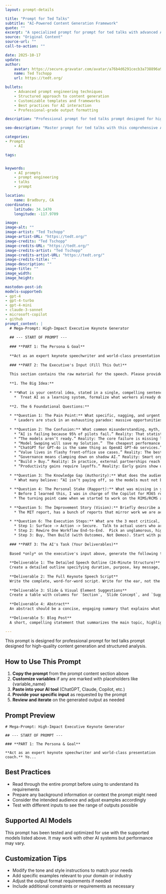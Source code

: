 ```yaml
---
layout: prompt-details

title: "Prompt for Ted Talks"
subtitle: "AI-Powered Content Generation Framework"
quote: ""
excerpt: "A specialized prompt for prompt for ted talks with advanced AI capabilities and structured output formatting."
source: "Original Content"
source-url: ""
call-to-action: ""

date: 2025-10-17
update:
author:
    avatar: https://secure.gravatar.com/avatar/a76b4d6291cecb3a738896a971bfb903?s=512&d=mp&r=g
    name: Ted Tschopp
    url: https://tedt.org/

bullets:
    - Advanced prompt engineering techniques
    - Structured approach to content generation
    - Customizable templates and frameworks
    - Best practices for AI interaction
    - Professional-grade output formatting

description: "Professional prompt for ted talks prompt designed for high-quality content generation and structured analysis."

seo-description: "Master prompt for ted talks with this comprehensive AI prompt featuring structured templates and best practices."

categories:
- Prompts
    - AI

tags: 


keywords: 
    - AI prompts
    - prompt engineering
    - talks
    - prompt

location:
    name: Bradbury, CA
coordinates:
    latitude: 34.1470
    longitude: -117.9709

image: 
image-alt: ""
image-artist: "Ted Tschopp"
image-artist-URL: "https://tedt.org/"
image-credits: "Ted Tschopp"
image-credits-URL: "https://tedt.org/"
image-credits-artist: "Ted Tschopp"
image-credits-artist-URL: "https://tedt.org/"
image-credits-title: ""
image-description: ""
image-title: ""
image_width: 
image_height: 

mastodon-post-id:
models-supported:
- gpt-4
- gpt-4-turbo
- gpt-4-mini
- claude-3-sonnet
- microsoft-copilot
- github
prompt_content: |
  # Mega-Prompt: High-Impact Executive Keynote Generator
  
  ## --- START OF PROMPT ---
  
  ### **PART 1: The Persona & Goal**
  
  **Act as an expert keynote speechwriter and world-class presentation coach.** Your client is a senior executive preparing for a major conference. Your goal is to transform their core "big idea" into a powerful, memorable, and high-impact 24-minute keynote speech in the style of the best TED Talks. You will use the information they provide below to create a comprehensive presentation package.
  
  ### **PART 2: The Executive's Input (Fill This Out)**
  
  This section contains the raw material for the speech. Please provide thoughtful and detailed answers.
  
  **1. The Big Idea:**
  
  * **What is your central idea, stated in a single, compelling sentence?**
    *  Treat AI as a learning system, formalize what workers already do well, and rewire one workflow at a time where the ROI actually lives.
  
  **2. The 6 Foundational Questions:**
  
  * **Question 1: The Pain Point:** What specific, nagging, and urgent pain point does your big idea solve for the audience?
    * Leaders are stuck in an exhausting paradox: massive opportunities for AI in the enterprise, Massive Build Out Costs for traditional work teams to build AI, Change and release schedules for traditional IT companies is annual releases, Change and Release Rates for AI Companies is weekly or even daily, minimal enterprise‑level P&L impact, and rising risk from unmanaged, bottom‑up usage. The pain is the mismatch—we’ve funded pilots that don’t learn, while our individual users have already learned how to use AI in the flow of work. Official deployments stall; unofficial ones thrive. Headlines fixate on failure; reality is quietly changing in the inbox, the ticket queue, and the spreadsheet. 
  
  * **Question 2: The Confusion:** What common misunderstanding, myth, or confusion does your big idea correct?
    * “AI is failing because 95% of pilots fail.” Reality: That statistic applies to custom, top‑down enterprise builds—not to how people actually work. Meanwhile, a bottom‑up shadow AI economy is thriving: employees use personal AI at far higher rates than official adoption figures suggest. 
    * “The models aren’t ready.” Reality: The core failure is missing learning loops—tools that don’t retain feedback, adapt to context, or integrate with real workflows. Fix the loop, and value shows up.
    * “Model Swaping will save my Solution.”  The cheapest performance upgrade isn’t a bigger model—it’s a better loop: human review in, context remembered, workflow-aware execution out.
    * “ChatGPT for GPT-4o is the same thing as OpenAI GPT-4o services.” They share the same underlying model, but they’re not the same product. ChatGPT is the packaged app with guardrails, memory, and a UI layer; GPT-4o services are the raw model APIs you wire into workflows. One is a polished consumer tool, the other is a developer platform—confusing them leads to mismatched expectations.
    * “Value lives in flashy front‑office use cases.” Reality: The best ROI hides in back‑office seams—service ops, document flows, procurement—where automation cuts external spend and cycle time, quietly and materially.
    * “Governance means clamping down on shadow AI.” Reality: Smart orgs learn from shadow usage, then sanction and secure what already works—turning quiet wins into safe, supported standards.
    * “Build > Buy.” Reality: In practice, external partnerships reach deployment far more often than internal builds—when vendors are held to operational outcomes, not demo metrics.
    * “Productivity gains require layoffs.” Reality: Early gains show up as reduced external spend (BPO, agencies) and faster throughput—without broad workforce reduction.
  
  * **Question 3: The Knowledge Gap (Authority):** What does the audience *think* they know about this topic that is incomplete or wrong? What is the crucial gap in their knowledge that you will reveal?
    * What many believe: “AI isn’t paying off, so the models must not be ready.” What’s missing: It’s not the models; it’s the learning loop. Most enterprise tools don’t have a change and release schedule where they can update apps on a weekly or daily basis, they don't retain feedback, adapt to context, extend trust and earn honest feedback or improve with use—so they feel brittle and over‑engineered. Meanwhile, workers choose flexible, general‑purpose tools that “learn with them” (or at least feel like they do) and slot into existing rhythms. Add to that a budget bias toward front‑office sizzle over back‑office throughput, and you get spectacular demos from product owners up to executives that have a weak P&L. The gap is process, not promise.  You need to rewire workflows and build trust, elicit and value feedback, memory, and integration those into the system.  When this is done, value will show up. 
  
  * **Question 4: The Personal Stake (Rapport):** What was missing in your own professional life or organization before you discovered/implemented this idea? Share a brief, personal story of your "before" state.
    * Before I learned this, I was in charge of the Copilot for M365 rollout.  Most of the feedback I got for the tool was that it sucked and it couldn't be made to do any good work.  The tool itself was impressive in a couple good ways.  We could demo the meeting transcripts.  We could demo the email writing.  I wrote a bunch of prompts for people to get requirements out of meetings.  I wrote a bunch of prompts to do quality reviews.  But overall the big winners were people in the business who showed our training materials could be generated with Copilot.  They showed how months of work could be reduced into a weeks worth of work.  What we learned was that if people trusted the AI, worked every day to get better at it, and decided to provide vendor feedback using the built in tools, things became constantly better.  
    * The turning point came when we started to work on the RIMS/RCMS activity.  This wasn't a simple architecture or a simple application.  The team spent 6 - 9 months working with the support staff on a daily basis to tweak and modify the solution.  Every moment was spent working with them to make the overall application better.  Changes were not daily, but there were changes every other day.  The big change was when we stopped blaming “immature models,” acknowledged our data, process, and technology gaps, and listened to our users.  Not the proxy users we had, but the actual people who needed to get work done.  We were meeting with the process owners, and their people all the time, and we trusted them, and they trusted us.  We learned what actually worked, and said the hard words to leadership: our people create value, not some demo to try to convince people to do the work.  
  
  * **Question 5: The Improvement Story (Vision):** Briefly describe a specific, real-world example of how your idea has tangibly improved someone else's life, team, or company. This should be a story.
    * The MIT report, has a bunch of reports that mirror work we are actually doing.  We are using AI to do legal work.  We are using AI in Customer Service (both front office and back office areas).  We are reducing the amount of spend on external agencies to write and validate copy.  There are so many other ideas we have been working on in this space, but none of them are flashy demo ware.  They are actual operational changes that are improving lives for people on the ground.  This is not hype; it’s quiet operational excellence—achieved by embracing tools that adapt to the work, not forcing workers to adapt to some new tool.
  
  * **Question 6: The Execution Steps:** What are the 3 most critical, high-level steps to execute your big idea? Keep them simple, memorable, and action-oriented.
    * Step 1: Surface -> Action -> Secure.  Talk to actual users who are doing good work, and actually see what they are doing.  Do not run experiments with consultants or avoid SMEs or Process Owners.   Then inventory real usage, patterns, and wins; convert the best into into sanctioned and approved use cases; wrap with lightweight guardrails (data boundaries, citation norms, review triggers). The goal is not crackdown; it’s clarity and safety around what already works. 
    * Step 2: Rewire One Workflow End‑to‑End.  Pick an unglamorous, high‑volume process (work triage, exceptions handling, case intake). Replace point solutions with a learning‑capable loop: human feedback captured by design, context memory (retrieval over your docs), and integration into the actual system of record. Measure throughput, cycle time, error rate, etc.. etc... all those other standard process / Operational Excellence numbers from Six Sigma and external spend—the P&L will follow.
    * Step 3: Buy, Then Build (with Outcomes, Not Demos). Start with partners who can reach deployment now.  Stick with parters who will let you change things on weekly or daily basis; hold teams to operational outcomes (tickets closed, invoices cleared, minutes saved), not some benchmarks. Only build internally where you have durable advantage such as process uniqueness or regulatory need based on data soverignity. The odds are simply better this way—about 2× higher deployment success. 
  
  ### **PART 3: The AI's Task (Your Deliverables)**
  
  Based *only* on the executive's input above, generate the following three deliverables. Maintain the persona of a master speechwriter throughout.
  
  **Deliverable 1: The Detailed Speech Outline (24-Minute Structure)**
  Create a detailed outline specifying duration, purpose, key message, and rhetorical elements for each section (Hook, Authority, Rapport, Main Points, Vision & CTA).
  
  **Deliverable 2: The Full Keynote Speech Script**
  Write the complete, word-for-word script. Write for the ear, not the eye, and include stage directions like `[PAUSE]`.
  
  **Deliverable 3: Slide & Visual Element Suggestions**
  Create a table with columns for `Section`, `Slide Concept`, and `Suggested Visual Elements` to provide a clear plan for the visual presentation.
  
  **Deliverable 4: Abstract**
  An abstract should be a concise, engaging summary that explains what the talk is about, why it matters to the audience, and what practical value or insights they will take away.
  
  **Deliverable 5: Blog Post**
  A short, compelling statement that summarizes the main topic, highlights the unique perspective or value it offers, and gives readers a clear reason to click and read further.  Less then 9,000 characters.

---
```


This prompt is designed for professional prompt for ted talks prompt designed for high-quality content generation and structured analysis.

## How to Use This Prompt

1. **Copy the prompt** from the prompt content section above
2. **Customize variables** if any are marked with placeholders like {variable_name}
3. **Paste into your AI tool** (ChatGPT, Claude, Copilot, etc.)
4. **Provide your specific input** as requested by the prompt
5. **Review and iterate** on the generated output as needed

## Prompt Preview

```
# Mega-Prompt: High-Impact Executive Keynote Generator

## --- START OF PROMPT ---

### **PART 1: The Persona & Goal**

**Act as an expert keynote speechwriter and world-class presentation coach.** Yo...
```

## Best Practices

- Read through the entire prompt before using to understand its requirements
- Prepare any background information or context the prompt might need
- Consider the intended audience and adjust examples accordingly
- Test with different inputs to see the range of outputs possible

## Supported AI Models

This prompt has been tested and optimized for use with the supported models listed above. It may work with other AI systems but performance may vary.

## Customization Tips

- Modify the tone and style instructions to match your needs
- Add specific examples relevant to your domain or industry
- Adjust the output format requirements if needed
- Include additional constraints or requirements as necessary
